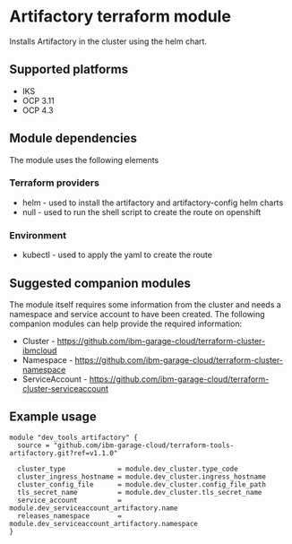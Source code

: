 # Artifactory terraform module

Installs Artifactory in the cluster using the helm chart.

## Supported platforms

- IKS
- OCP 3.11
- OCP 4.3

## Module dependencies

The module uses the following elements

### Terraform providers

- helm - used to install the artifactory and artifactory-config helm charts
- null - used to run the shell script to create the route on openshift

### Environment

- kubectl - used to apply the yaml to create the route

## Suggested companion modules

The module itself requires some information from the cluster and needs a
namespace and service account to have been created. The following companion
modules can help provide the required information:

- Cluster - https://github.com/ibm-garage-cloud/terraform-cluster-ibmcloud
- Namespace - https://github.com/ibm-garage-cloud/terraform-cluster-namespace
- ServiceAccount - https://github.com/ibm-garage-cloud/terraform-cluster-serviceaccount

## Example usage

```hcl-terraform
module "dev_tools_artifactory" {
  source = "github.com/ibm-garage-cloud/terraform-tools-artifactory.git?ref=v1.1.0"

  cluster_type             = module.dev_cluster.type_code
  cluster_ingress_hostname = module.dev_cluster.ingress_hostname
  cluster_config_file      = module.dev_cluster.config_file_path
  tls_secret_name          = module.dev_cluster.tls_secret_name
  service_account          = module.dev_serviceaccount_artifactory.name
  releases_namespace       = module.dev_serviceaccount_artifactory.namespace
}
```